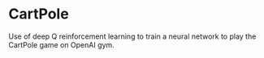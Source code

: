 # CartPole

Use of deep Q reinforcement learning to train a neural network to play the CartPole game on OpenAI gym.

